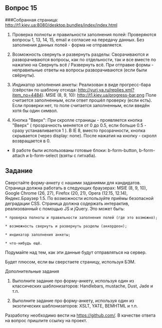 ﻿## Вопрос 15

###Собранная страница: http://t1.kiev.ua:8080/desktop.bundles/index/index.html


1. Проверка полноты и правильности заполнения полей:
Проверяются вопросы 1, 13, 14, 15, email и согласие на передачу данных. Без заполнения данных полей - форма не отправляется.

2. Возможность свернуть и развернуть разделы:
Сворачиваются и разворачиваются вопросы, как по отдельности, так и все вместе по нажатию на Свернуть всё / Развернуть всё.
При отправке формы - неправильные ответы на вопросы разворачиваются (если были свёрнуты).

3. Индикатор заполнения анкеты:
Реализован в виде прогресс-бара (свёрстан по шаблону отсюда: http://yuri.ya.ru/replies.xml?item_no=4484).
MSIE (8, 9, 10): http://t1.kiev.ua/progress-bar.png Поле считается заполненным, если ответ прошёл проверку (если есть).
Если проверки нет, то поле считается заполненным, если введён хотя бы один символ.

4. Кнопка "Вверх":
При скролле страницы - проявляется кнопка "Вверх" ( прозрачность меняется от 0 до 0.5, если больше 0.5 - сразу устанавливается 1 ).
В IE 8, вместо прозрачности, кнопка скрывается (через display: none). После нажатия на кнопку - скролл возвращается в 0.


* В работе были использованы готовые блоки: b-form-button, b-form-attach и b-form-select (взяты с гитхаба).


## Задание

Сверстайте форму-анкету с нашими заданиями для кандидатов. Страница должна работать в следующих браузерах:
MSIE (8, 9, 10), Google Chrome (26, 27), Firefox (20, 21), Opera (12.15, 12.14), Яндекс.Браузер 1.5.
По возможности используйте приёмы безопасной деградации CSS. Страница должна содержать интерактив,
реализованный с помощью JS и jQuery. Это может быть:

    * проверка полноты и правильности заполнения полей (где это возможно);

    * возможность свернуть и развернуть разделы (аккордеон);

    * индикатор заполнения анкеты;

    * что-нибудь ещё.

Подумайте над тем, как эти данные будут отправляться на сервер.

Будет плюсом, если вы сверстаете страницу, используя БЭМ.

Дополнительные задания

1. Выполните задание про форму-анкету, используя один из классических шаблонизаторов:
Handlebars, mustache, Dust, Jade и т.п.

2. Выполните задание про форму-анкету, используя один из экзотических шаблонизаторов: XSLT, YATE, BEMHTML и т.п.

Разработку необходимо вести на https://github.com/. В качестве ответа на вопрос пришлите ссылку на проект.
